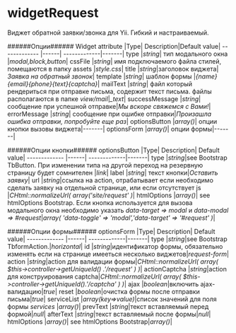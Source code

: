 widgetRequest
=============

Виджет обратной заявки/звонка для Yii. Гибкий и настраиваемый.

######Опции######
Widget attribute |Type| Description|Default value|
------------- |------| -------------|-------|
type  |*string*| тип модального окна |*modal,block,button*| 
сssFile  |*string*| имя подключаемого файла стилей, помещаются в папку assets |*style.css*|
title |*string*|заголовок виджета|*Заявка на обратный звонок*|
template  |*string*| шаблон формы |*{name}{email}{phone}{text}{captcha}*|
mailText  |*string*| файл который рендериться при отправке письма, содержит текст письма. файлы располагаются в папке *view/mail*|*_text*|
successMessage |*string*| сообщение при успешной отправке|*Мы вскоре свяжемся с Вами!*|
errorMessage |*string*| сообщение при ошибке отправки|*Произашла ошибка отправки, попробуйте еще раз*|
optionsButton |*array()*|  опции кнопки вызовы виджета|-------|
optionsForm |*array()*| опции формы|-------|

######Опции кнопки######
optionsButton |Type| Description| Default value|
------------- |------| -------------|-------|
type  |*string*|see Bootstrap TbButton. При изменении типа на другой переход на резервную страницу будет сомнителен |*link*|
label  |*string*| текст кнопки|*Оставить заявку*|
url |*string*|ссылка на action, отрабатывает если необходимо сделать заявку на отдельной странице, или если отсутствует js |*CHtml::normalizeUrl( array('site/request' )*|
htmlOptions |*array()*| see htmlOptions Bootstrap. Если кнопка используется для вызова модального окна необходимо указать *data-target => modal* и *data-modal => #request*|*array( 'data-toggle' => 'modal','data-target' => '#request' )*|

######Опции формы######
optionsForm |Type| Description| Default value|
------------- |------| -------------|-------|
type  |*string*|see Bootstrap TbformAction.|*horizontal*|
id |*string*|идентификатор формы, обязательно изменять если на странице имееться несколько виджетов|*request-form*|
action |*string*|action для валидации формы|*CHtml::normalizeUrl( array( $this->controller->getUniqueId() .'/request' ) )*|
actionCaptcha |*string*|action для конструирования captcha|*CHtml::normalizeUrl( array( $this->controller->getUniqueId().'/captcha' ) )*|
ajax |*boolean*|включить ajax-валидацию|*true*|
reset |*boolean*|очистка формы после отправки письма|*true*|
serviceList |*array(key=>value)*|список значений для поля формы *services* |*array()*|
prevText |*string*|текст вставляемый перед формой|*null*|
afterText |*string*|текст вставляемый после формы|*null*|
htmlOptions |*array()*| see htmlOptions Bootstrap|*array()*|
